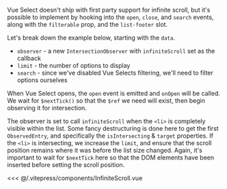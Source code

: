 <script setup>
import InfiniteScroll from '@/components/InfiniteScroll.vue'
</script>

Vue Select doesn't ship with first party support for infinite scroll, but it's possible to implement
by hooking into the `open`, `close`, and `search` events, along with the `filterable` prop, and the
`list-footer` slot.

Let's break down the example below, starting with the `data`.

- `observer` - a new `IntersectionObserver` with `infiniteScroll` set as the callback
- `limit` - the number of options to display
- `search` - since we've disabled Vue Selects filtering, we'll need to filter options ourselves

When Vue Select opens, the `open` event is emitted and `onOpen` will be called. We wait for
`$nextTick()` so that the `$ref` we need will exist, then begin observing it for intersection.

The observer is set to call `infiniteScroll` when the `<li>` is completely visible within the list.
Some fancy destructuring is done here to get the first `ObservedEntry`, and specifically the
`isIntersecting` & `target` properties. If the `<li>` is intersecting, we increase the `limit`, and
ensure that the scroll position remains where it was before the list size changed. Again, it's
important to wait for `$nextTick` here so that the DOM elements have been inserted before setting
the scroll position.

<InfiniteScroll />

<<< @/.vitepress/components/InfiniteScroll.vue
